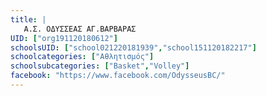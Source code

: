 ```yaml
---
title: |
   Α.Σ. ΟΔΥΣΣΕΑΣ ΑΓ.ΒΑΡΒΑΡΑΣ 
UID: ["org191120180612"]
schoolsUID: ["school021220181939","school151120182217"]
schoolcategories: ["Αθλητισμός"]
schoolsubcategories: ["Basket","Volley"]
facebook: "https://www.facebook.com/OdysseusBC/"
---
```


